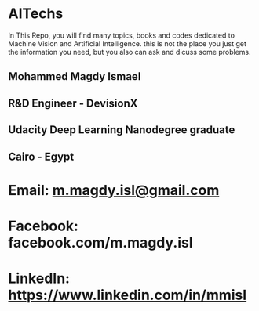 # AITechs
In This Repo, you will find many topics, books and codes dedicated to Machine Vision and Artificial Intelligence.
this is not the place you just get the information you need, but you also can ask and dicuss some problems.

## Mohammed Magdy Ismael
## R&D Engineer - DevisionX
## Udacity Deep Learning Nanodegree graduate
## Cairo - Egypt

# Email: m.magdy.isl@gmail.com
# Facebook: facebook.com/m.magdy.isl 
# LinkedIn: https://www.linkedin.com/in/mmisl
